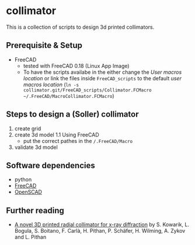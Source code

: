 # collimator
This is a collection of scripts to design 3d printed collimators.

## Prerequisite & Setup
- FreeCAD
  - tested with FreeCAD 0.18 (Linux App Image)
  - To have the scripts availabe in the either change the _User macros location_ or link the files inside `FreeCAD_scripts` to the default _user macros location_ (`ln -s collimator.git/FreeCAD_scripts/Collimator.FCMacro ~/.FreeCAD/MacroCollimator.FCMacro`)

## Steps to design a (Soller) collimator
1. create grid
1. create 3d model
  1.1 Using FreeCAD
    - put the correct pathes in the `/.FreeCAD/Macro`
1. validate 3d model

## Software dependencies
- python
- [FreeCAD](https://www.freecadweb.org)
- [OpenSCAD](https://www.openscad.org)

## Further reading
- [A novel 3D printed radial collimator for x-ray diffraction](https://aip.scitation.org/doi/suppl/10.1063/1.5063520) by S. Kowarik, L. Bogula, S. Boitano, F. Carlà, H. Pithan, P. Schäfer, H. Wilming, A. Zykov and L. Pithan 
